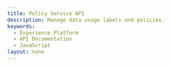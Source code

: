 ```yaml
---
title: Policy Service API
description: Manage data usage labels and policies.
keywords: 
  - Experience Platform
  - API Documentation
  - JavaScript
layout: none
--- 
```

<RedoclyAPIBlock src="https://raw.githubusercontent.com/AdobeDocs/experience-platform-apis/main/src/swagger-specs/policy-service.yaml"/>